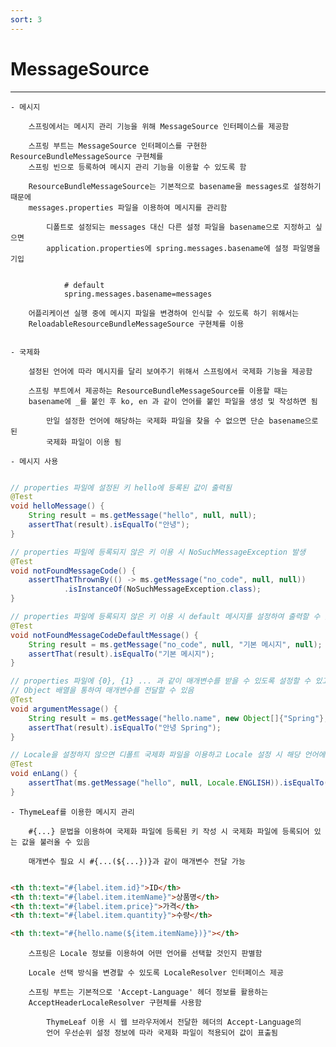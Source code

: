 ```yaml
---
sort: 3
---
```


# MessageSource

---

    - 메시지
        
        스프링에서는 메시지 관리 기능을 위해 MessageSource 인터페이스를 제공함

        스프링 부트는 MessageSource 인터페이스를 구현한 ResourceBundleMessageSource 구현체를
        스프링 빈으로 등록하여 메시지 관리 기능을 이용할 수 있도록 함

        ResourceBundleMessageSource는 기본적으로 basename을 messages로 설정하기 때문에 
        messages.properties 파일을 이용하여 메시지를 관리함

            디폴트로 설정되는 messages 대신 다른 설정 파일을 basename으로 지정하고 싶으면
            application.properties에 spring.messages.basename에 설정 파일명을 기입

```properties

            # default
            spring.messages.basename=messages

```


        어플리케이션 실행 중에 메시지 파일을 변경하여 인식할 수 있도록 하기 위해서는
        ReloadableResourceBundleMessageSource 구현체를 이용


    - 국제화

        설정된 언어에 따라 메시지를 달리 보여주기 위해서 스프링에서 국제화 기능을 제공함
        
        스프링 부트에서 제공하는 ResourceBundleMessageSource를 이용할 때는
        basename에 _를 붙인 후 ko, en 과 같이 언어를 붙인 파일을 생성 및 작성하면 됨

            만일 설정한 언어에 해당하는 국제화 파일을 찾을 수 없으면 단순 basename으로 된
            국제화 파일이 이용 됨

    - 메시지 사용

```java

// properties 파일에 설정된 키 hello에 등록된 값이 출력됨
@Test
void helloMessage() {
    String result = ms.getMessage("hello", null, null); 
    assertThat(result).isEqualTo("안녕");
}

// properties 파일에 등록되지 않은 키 이용 시 NoSuchMessageException 발생
@Test
void notFoundMessageCode() {
    assertThatThrownBy(() -> ms.getMessage("no_code", null, null))
            .isInstanceOf(NoSuchMessageException.class);
}

// properties 파일에 등록되지 않은 키 이용 시 default 메시지를 설정하여 출력할 수 있음
@Test
void notFoundMessageCodeDefaultMessage() {
    String result = ms.getMessage("no_code", null, "기본 메시지", null);
    assertThat(result).isEqualTo("기본 메시지"); 
}

// properties 파일에 {0}, {1} ... 과 같이 매개변수를 받을 수 있도록 설정할 수 있고
// Object 배열을 통하여 매개변수를 전달할 수 있음
@Test
void argumentMessage() {
    String result = ms.getMessage("hello.name", new Object[]{"Spring"}, null); 
    assertThat(result).isEqualTo("안녕 Spring");
}

// Locale을 설정하지 않으면 디폴트 국제화 파일을 이용하고 Locale 설정 시 해당 언어에 맞는 국제화 파일을 이용함
@Test
void enLang() {
    assertThat(ms.getMessage("hello", null, Locale.ENGLISH)).isEqualTo("hello");
}

```

    - ThymeLeaf를 이용한 메시지 관리

        #{...} 문법을 이용하여 국제화 파일에 등록된 키 작성 시 국제화 파일에 등록되어 있는 값을 불러올 수 있음

        매개변수 필요 시 #{...(${...})}과 같이 매개변수 전달 가능

```html

<th th:text="#{label.item.id}">ID</th>
<th th:text="#{label.item.itemName}">상품명</th> 
<th th:text="#{label.item.price}">가격</th>
<th th:text="#{label.item.quantity}">수량</th>

<th th:text="#{hello.name(${item.itemName})}"></th>


```

        스프링은 Locale 정보를 이용하여 어떤 언어를 선택할 것인지 판별함

        Locale 선택 방식을 변경할 수 있도록 LocaleResolver 인터페이스 제공

        스프링 부트는 기본적으로 'Accept-Language' 헤더 정보를 활용하는 
        AcceptHeaderLocaleResolver 구현체를 사용함

            ThymeLeaf 이용 시 웹 브라우저에서 전달한 헤더의 Accept-Language의 
            언어 우선순위 설정 정보에 따라 국제화 파일이 적용되어 값이 표출됨

        


